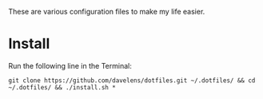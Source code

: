 These are various configuration files to make my life easier.

# Install
Run the following line in the Terminal:

    git clone https://github.com/davelens/dotfiles.git ~/.dotfiles/ && cd ~/.dotfiles/ && ./install.sh *
